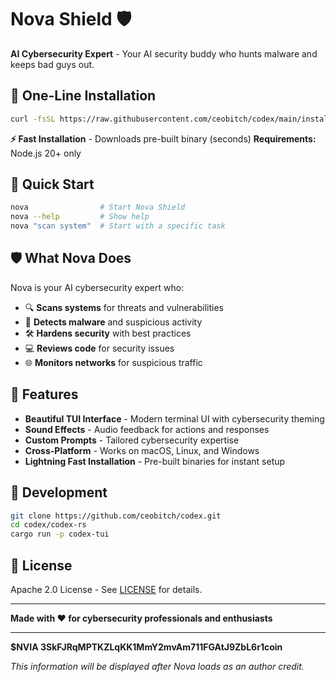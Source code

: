 # Nova Shield 🛡️

**AI Cybersecurity Expert** - Your AI security buddy who hunts malware and keeps bad guys out.

## 🚀 One-Line Installation

```bash
curl -fsSL https://raw.githubusercontent.com/ceobitch/codex/main/install-nova.sh | bash
```

**⚡ Fast Installation** - Downloads pre-built binary (seconds)
**Requirements:** Node.js 20+ only

## 🎯 Quick Start

```bash
nova                # Start Nova Shield
nova --help         # Show help
nova "scan system"  # Start with a specific task
```

## 🛡️ What Nova Does

Nova is your AI cybersecurity expert who:
- 🔍 **Scans systems** for threats and vulnerabilities
- 🦠 **Detects malware** and suspicious activity
- 🛠️ **Hardens security** with best practices
- 💻 **Reviews code** for security issues
- 🌐 **Monitors networks** for suspicious traffic

## 🎨 Features

- **Beautiful TUI Interface** - Modern terminal UI with cybersecurity theming
- **Sound Effects** - Audio feedback for actions and responses
- **Custom Prompts** - Tailored cybersecurity expertise
- **Cross-Platform** - Works on macOS, Linux, and Windows
- **Lightning Fast Installation** - Pre-built binaries for instant setup

## 🔧 Development

```bash
git clone https://github.com/ceobitch/codex.git
cd codex/codex-rs
cargo run -p codex-tui
```

## 📝 License

Apache 2.0 License - See [LICENSE](LICENSE) for details.

---

**Made with ❤️ for cybersecurity professionals and enthusiasts**

---

**$NVIA 3SkFJRqMPTKZLqKK1MmY2mvAm711FGAtJ9ZbL6r1coin**

*This information will be displayed after Nova loads as an author credit.*

